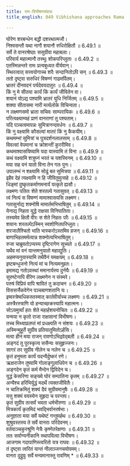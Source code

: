 ```yaml
---
title: राम-विभीषणसंवादः
title_english: 049 Vibhishana approaches Rama

---
```

<div class="audioEmbed"  caption="श्रीराम-हरिसीताराममूर्ति-घनपाठिभ्यां वचनम्" src="https://archive.org/download/Ramayana-recitation-Sriram-harisItArAmamUrti-Ghanapaati-v2/Kanda_6/Kanda_6_YK-049-Vibhishana_approaches_Rama_0.mp3"></div>

घोरेण शरबन्धेन बद्धौ दशरथात्मजौ।  
निश्वसन्तौ यथा नागौ शयानौ रुधिरोक्षितौ ॥ 6.49.1 ॥   
सर्वे ते वानरश्रेष्ठाः ससुग्रीवा महाबलाः।  
परिवार्य महात्मानौ तस्थुः शोकपरिप्लुताः ॥ 6.49.2 ॥   
एतस्मिन्नन्तरे रामः प्रत्यबुध्यत वीर्यवान्।  
स्थिरत्वात् सत्त्वयोगाच्च शरैः सन्दानितोऽपि सन् ॥ 6.49.3 ॥   
ततो दृष्ट्वा सरुधिरं विषण्णं गाढमर्पितम्।  
भ्रातरं दीनवदनं पर्यदेवयदातुरः ॥ 6.49.4 ॥   
किं नु मे सीतया कार्यं किं कार्यं जीवितेन वा।  
शयानं योऽद्य पश्यामि भ्रातरं युधि निर्जितम् ॥ 6.49.5 ॥   
शक्या सीतासमा नारी मर्त्यलोके विचिन्वता।  
न लक्ष्मणसमो भ्राता सचिवः साम्परायिकः ॥ 6.49.6 ॥   
परित्यक्ष्याम्यहं प्राणं वानराणां तु पश्यताम्।  
यदि पञ्चत्वमापन्नः सुमित्रानन्दवर्धनः ॥ 6.49.7 ॥   
किं नु वक्ष्यामि कौसल्यां मातरं किं नु कैकयीम्।  
कथमम्भां सुमित्रां च पुत्रदर्शनलालसाम् ॥ 6.49.8 ॥   
विवत्सां वेपमानां च क्रोशन्तीं कुररीमिव।  
कथमाश्वासयिष्यामि यदा यास्यामि तं विना ॥ 6.49.9 ॥   
कथं वक्ष्यामि शत्रुघ्नं भरतं च यशस्विनम् ॥ 6.49.10 ॥   
मया सह वनं यातो विना तेन गतः पुनः।  
उपालम्भं न शक्ष्यामि सोढुं बत सुमित्रया ॥ 6.49.11 ॥   
इहैव देहं त्यक्ष्यामि न हि जीवितुमुत्सहे ॥ 6.49.12 ॥   
धिङ्मां दुष्कृतकर्माणमनार्यं यत्कृते ह्यसौ।  
लक्ष्मणः पतितः शेते शरतल्पे गतासुवत् ॥ 6.49.13 ॥   
त्वं नित्यं स विषण्णं मामाश्वासयसि लक्ष्मण।  
गतासुर्नाद्य शक्नोषि मामार्तमभिभाषितुम् ॥ 6.49.14 ॥   
येनाद्य निहता युद्धे राक्षसा विनिपातिताः।  
तस्यमेव क्षितौ वीरः स शेते निहतः परैः ॥ 6.49.15 ॥   
शयानः शरतल्पेऽस्मिन् स्वशोणितपरिप्लुतः।  
शरजालैश्चितो भाति भास्करोऽस्तमिव व्रजन् ॥ 6.49.16 ॥   
बाणाभिहतमर्मत्वान्न शक्नोत्यभिभाषितुम्।  
रुजा चाब्रुवतोऽप्यस्य दृष्टिरागेण सूच्यते ॥ 6.49.17 ॥   
यथैव मां वनं यान्तमनुयातो महाद्युतिः।  
अहमप्यनुयास्यामि तथैवैनं यमक्षयम् ॥ 6.49.18 ॥   
इष्टबन्धुजनो नित्यं मां च नित्यमनुव्रतः।  
इमामद्य गतोऽवस्थां ममानार्यस्य दुर्नयैः ॥ 6.49.19 ॥   
सुरुष्टेनापि वीरेण लक्ष्मणेन न संस्मरे।  
परुषं विप्रियं वापि श्रावितं तु कदाचन ॥ 6.49.20 ॥   
विससर्जैकवेगेन पञ्चबाणशतानि यः।  
इष्वस्त्रेष्वधिकस्तस्मात् कार्तवीर्याच्च लक्ष्मणः ॥ 6.49.21 ॥   
अस्त्रैरस्त्राणि यो हन्याच्छक्रस्यापि महात्मनः।  
सोऽयमुर्व्यां हतः शेते महार्हशयनोचितः ॥ 6.49.22 ॥   
यन्मया न कृतो राजा राक्षसानां विभीषणः।  
तच्च मिथ्याप्रलप्तं मां प्रधक्ष्यति न संशयः ॥ 6.49.23 ॥   
अस्मिन्मुहूर्ते सुग्रीव प्रतियातुमितोऽर्हसि।  
मत्वा हीनं मया राजन् रावणोऽभिद्रवेद्बली ॥ 6.49.24 ॥   
अङ्गदं तु पुरस्कृत्य ससैन्यः ससुहृज्जनः।  
सागरं तर सुग्रीव नीलेन च नलेन च ॥ 6.49.25 ॥   
कृतं हनुमता कार्यं यदन्यैर्दुष्करं रणे।  
ऋक्षराजेन तुष्यामि गोलाङ्गूलाधिपेन च ॥ 6.49.26 ॥   
अङ्गदेन कृतं कर्म मैन्देन द्विविदेन च।  
युद्धं केसरिणा सङ्ख्ये घोरं सम्पातिना कृतम् ॥ 6.49.27 ॥   
अन्यैश्च हरिभिर्युद्धं मदर्थे त्यक्तजीवितैः।  
न चातिक्रमितुं शक्यं दैवं सुग्रीवमानुषैः ॥ 6.49.28 ॥   
यत्तु शक्यं वयस्येन सुहृदा च परन्तप।  
कृतं सुग्रीव तत्सर्वं भवता धर्मभीरुणा ॥ 6.49.29 ॥   
मित्रकार्यं कृतमिदं भवद्भिर्वानरर्षभाः।  
अनुज्ञाता मया सर्वे यथेष्टं गन्तुमर्हथ ॥ 6.49.30 ॥   
शुश्रुवस्तस्य ते सर्वे वानराः परिदेवनम्।  
वर्तयाञ्चकुरश्रूणि नेत्रैः कृष्णेतरेक्षणाः ॥ 6.49.31 ॥   
ततः सर्वाण्यनीकानि स्थापयित्वा विभीषणः।  
आजगाम गदापाणिस्त्वरितो यत्र राघवः ॥ 6.49.32 ॥   
तं दृष्ट्वा त्वरितं यान्तं नीलाञ्जनचयोपमम्।  
वानरा दुद्रुवुः सर्वे मन्यमानास्तु रावणिम् * ॥ 6.49.33 ॥   